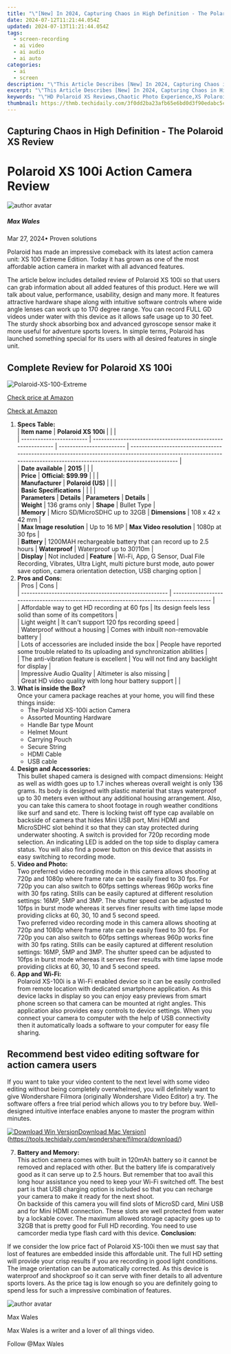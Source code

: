 ```yaml
---
title: "\"[New] In 2024, Capturing Chaos in High Definition - The Polaroid XS Review\""
date: 2024-07-12T11:21:44.054Z
updated: 2024-07-13T11:21:44.054Z
tags: 
  - screen-recording
  - ai video
  - ai audio
  - ai auto
categories: 
  - ai
  - screen
description: "\"This Article Describes [New] In 2024, Capturing Chaos in High Definition - The Polaroid XS Review\""
excerpt: "\"This Article Describes [New] In 2024, Capturing Chaos in High Definition - The Polaroid XS Review\""
keywords: "\"HD Polaroid XS Reviews,Chaotic Photo Experience,XS Polaroid HD Quality,High Definition Polaroids,Capturing Chaos in Photos,XS Series Review: HD Images,Polaroid XS HD Photography\""
thumbnail: https://thmb.techidaily.com/3f0dd2ba23afb65e6bd0d3f90edabc5ca5d9604be85f232f57f9da3d1c3125e2.jpg
---
```


## Capturing Chaos in High Definition - The Polaroid XS Review

# Polaroid XS 100i Action Camera Review

![author avatar](https://images.wondershare.com/filmora/article-images/max-wales-author.jpg)

##### Max Wales

 Mar 27, 2024• Proven solutions

 Polaroid has made an impressive comeback with its latest action camera unit: XS 100 Extreme Edition. Today it has grown as one of the most affordable action camera in market with all advanced features.

 The article below includes detailed review of Polaroid XS 100i so that users can grab information about all added features of this product. Here we will talk about value, performance, usability, design and many more. It features attractive hardware shape along with intuitive software controls where wide angle lenses can work up to 170 degree range. You can record FULL GD videos under water with this device as it allows safe usage up to 30 feet. The sturdy shock absorbing box and advanced gyroscope sensor make it more useful for adventure sports lovers. In simple terms, Polaroid has launched something special for its users with all desired features in single unit.

## Complete Review for Polaroid XS 100i

![Polaroid-XS-100-Extreme](https://images.wondershare.com/filmora/article-images/polaroid-xs-100i-1.jpg)

[Check price at Amazon](https://www.amazon.com/gp/product/B00F46UQ4K/ref=as%5Fli%5Ftl?ie=UTF8&tag=vs-flora-20&camp=1789&creative=9325&linkCode=as2&creativeASIN=B00F46UQ4K&linkId=6d1cf73dd040f47f4ac8a8a14ac9643f)

[Check at Amazon](https://www.amazon.com/gp/product/B00F46UQ4K/ref=as%5Fli%5Ftl?ie=UTF8&tag=vs-flora-20&camp=1789&creative=9325&linkCode=as2&creativeASIN=B00F46UQ4K&linkId=6d1cf73dd040f47f4ac8a8a14ac9643f)

1. **Specs Table:**  
| **Item name**            | **Polaroid XS 100i**                                         |                          |                                                                                                                                                                       |  
| ------------------------ | ------------------------------------------------------------ | ------------------------ | --------------------------------------------------------------------------------------------------------------------------------------------------------------------- |  
| **Date available**       | **2015**                                                     |                          |                                                                                                                                                                       |  
| **Price**                | **Official: $99.99**                                         |                          |                                                                                                                                                                       |  
| **Manufacturer**         | **Polaroid (US)**                                            |                          |                                                                                                                                                                       |  
| **Basic Specifications** |                                                              |                          |                                                                                                                                                                       |  
| **Parameters**           | **Details**                                                  | **Parameters**           | **Details**                                                                                                                                                           |  
| **Weight**               | 136 grams only                                               | **Shape**                | Bullet Type                                                                                                                                                           |  
| **Memory**               | Micro SD/MicroSDHC up to 32GB                                | **Dimensions**           | 108 x 42 x 42 mm                                                                                                                                                      |  
| **Max Image resolution** | Up to 16 MP                                                  | **Max Video resolution** | 1080p at 30 fps                                                                                                                                                       |  
| **Battery**              | 1200MAH rechargeable battery that can record up to 2.5 hours | **Waterproof**           | Waterproof up to 30’/10m                                                                                                                                              |  
| **Display**              | Not included                                                 | **Feature**              | Wi-Fi, App, G Sensor, Dual File Recording, Vibrates, Ultra Light, multi picture burst mode, auto power save option, camera orientation detection, USB charging option |
2. **Pros and Cons:**  
| Pros                                                  | Cons                                                                                     |  
| ----------------------------------------------------- | ---------------------------------------------------------------------------------------- |  
| Affordable way to get HD recording at 60 fps          | Its design feels less solid than some of its competitors                                 |  
| Light weight                                          | It can't support 120 fps recording speed                                                 |  
| Waterproof without a housing                          | Comes with inbuilt non-removable battery                                                 |  
| Lots of accessories are included inside the box       | People have reported some trouble related to its uploading and synchronization abilities |  
| The anti-vibration feature is excellent               | You will not find any backlight for display                                              |  
| Impressive Audio Quality                              | Altimeter is also missing                                                                |  
| Great HD video quality with long hour battery support |                                                                                          |
3. **What is inside the Box?**  
 Once your camera package reaches at your home, you will find these things inside:  
   * The Polaroid XS-100i action Camera  
   * Assorted Mounting Hardware  
   * Handle Bar type Mount  
   * Helmet Mount  
   * Carrying Pouch  
   * Secure String  
   * HDMI Cable  
   * USB cable
4. **Design and Accessories:**  
 This bullet shaped camera is designed with compact dimensions: Height as well as width goes up to 1.7 inches whereas overall weight is only 136 grams. Its body is designed with plastic material that stays waterproof up to 30 meters even without any additional housing arrangement. Also, you can take this camera to shoot footage in rough weather conditions like surf and sand etc. There is locking twist off type cap available on backside of camera that hides Mini USB port, Mini HDMI and MicroSDHC slot behind it so that they can stay protected during underwater shooting. A switch is provided for 720p recording mode selection. An indicating LED is added on the top side to display camera status. You will also find a power button on this device that assists in easy switching to recording mode.
5. **Video and Photo:**  
 Two preferred video recording mode in this camera allows shooting at 720p and 1080p where frame rate can be easily fixed to 30 fps. For 720p you can also switch to 60fps settings whereas 960p works fine with 30 fps rating. Stills can be easily captured at different resolution settings: 16MP, 5MP and 3MP. The shutter speed can be adjusted to 10fps in burst mode whereas it serves finer results with time lapse mode providing clicks at 60, 30, 10 and 5 second speed.  
 Two preferred video recording mode in this camera allows shooting at 720p and 1080p where frame rate can be easily fixed to 30 fps. For 720p you can also switch to 60fps settings whereas 960p works fine with 30 fps rating. Stills can be easily captured at different resolution settings: 16MP, 5MP and 3MP. The shutter speed can be adjusted to 10fps in burst mode whereas it serves finer results with time lapse mode providing clicks at 60, 30, 10 and 5 second speed.
6. **App and Wi-Fi:**  
 Polaroid XS-100i is a Wi-Fi enabled device so it can be easily controlled from remote location with dedicated smartphone application. As this device lacks in display so you can enjoy easy previews from smart phone screen so that camera can be mounted at right angles. This application also provides easy controls to device settings. When you connect your camera to computer with the help of USB connectivity then it automatically loads a software to your computer for easy file sharing.

## Recommend best video editing software for action camera users

 If you want to take your video content to the next level with some video editing without being completely overwhelmed, you will definitely want to give Wondershare Filmora (originally Wondershare Video Editor) a try. The software offers a free trial period which allows you to try before buy. Well-designed intuitive interface enables anyone to master the program within minutes.

[![Download Win Version](https://images.wondershare.com/filmora/guide/download-btn-win.jpg)](https://tools.techidaily.com/wondershare/filmora/download/)[Download Mac Version](https://images.wondershare.com/filmora/guide/download-btn-mac.jpg)](https://tools.techidaily.com/wondershare/filmora/download/)

7. **Battery and Memory:**  
 This action camera comes with built in 120mAh battery so it cannot be removed and replaced with other. But the battery life is comparatively good as it can serve up to 2.5 hours. But remember that too avail this long hour assistance you need to keep your Wi-Fi switched off. The best part is that USB charging option is included so that you can recharge your camera to make it ready for the next shoot.  
 On backside of this camera you will find slots of MicroSD card, Mini USB and for Mini HDMI connection. These slots are well protected from water by a lockable cover. The maximum allowed storage capacity goes up to 32GB that is pretty good for Full HD recording. You need to use camcorder media type flash card with this device.
**Conclusion:**

 If we consider the low price fact of Polaroid XS-100i then we must say that lost of features are embedded inside this affordable unit. The full HD setting will provide your crisp results if you are recording in good light conditions. The image orientation can be automatically corrected. As this device is waterproof and shockproof so it can serve with finer details to all adventure sports lovers. As the price tag is low enough so you are definitely going to spend less for such a impressive combination of features.

![author avatar](https://images.wondershare.com/filmora/article-images/max-wales-author.jpg)

Max Wales

Max Wales is a writer and a lover of all things video.

Follow @Max Wales


<ins class="adsbygoogle"
     style="display:block"
     data-ad-format="autorelaxed"
     data-ad-client="ca-pub-7571918770474297"
     data-ad-slot="1223367746"></ins>



<ins class="adsbygoogle"
     style="display:block"
     data-ad-client="ca-pub-7571918770474297"
     data-ad-slot="8358498916"
     data-ad-format="auto"
     data-full-width-responsive="true"></ins>





